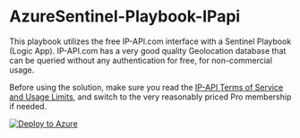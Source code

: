 # AzureSentinel-Playbook-IPapi

This playbook utilizes the free IP-API.com interface with a Sentinel Playbook (Logic App). IP-API.com has a very good quality Geolocation database that can be queried without any authentication for free, for non-commercial usage. 

Before using the solution, make sure you read the [IP-API Terms of Service and Usage Limits](https://ip-api.com/docs/legal), and switch to the very reasonably priced Pro membership if needed.

[![Deploy to Azure](https://aka.ms/deploytoazurebutton)](https://portal.azure.com/#create/Microsoft.Template/uri/https%3A%2F%2Fraw.githubusercontent.com%2Fmikoiv%2FAzureSentinel-Playbook-IPapi%2Fmain%2Fazuredeploy.json)
